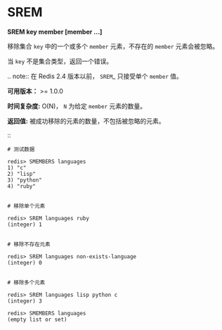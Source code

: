 # SREM


**SREM key member [member ...]**

移除集合 ``key`` 中的一个或多个 ``member`` 元素，不存在的 ``member`` 元素会被忽略。

当 ``key`` 不是集合类型，返回一个错误。

.. note:: 在 Redis 2.4 版本以前， `SREM`_ 只接受单个 ``member`` 值。

**可用版本：**
    >= 1.0.0

**时间复杂度:**
    O(N)， ``N`` 为给定 ``member`` 元素的数量。

**返回值:**
    被成功移除的元素的数量，不包括被忽略的元素。

::

    # 测试数据

    redis> SMEMBERS languages
    1) "c"
    2) "lisp"
    3) "python"
    4) "ruby"


    # 移除单个元素

    redis> SREM languages ruby
    (integer) 1


    # 移除不存在元素

    redis> SREM languages non-exists-language
    (integer) 0


    # 移除多个元素

    redis> SREM languages lisp python c
    (integer) 3

    redis> SMEMBERS languages
    (empty list or set)
